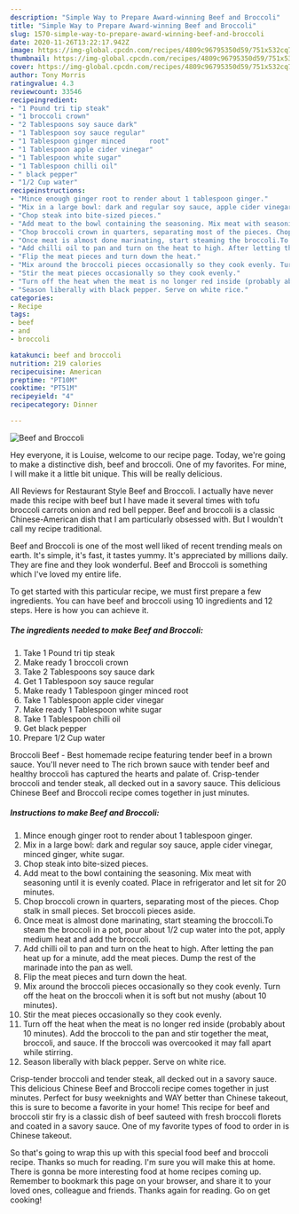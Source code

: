 ```yaml
---
description: "Simple Way to Prepare Award-winning Beef and Broccoli"
title: "Simple Way to Prepare Award-winning Beef and Broccoli"
slug: 1570-simple-way-to-prepare-award-winning-beef-and-broccoli
date: 2020-11-26T13:22:17.942Z
image: https://img-global.cpcdn.com/recipes/4809c96795350d59/751x532cq70/beef-and-broccoli-recipe-main-photo.jpg
thumbnail: https://img-global.cpcdn.com/recipes/4809c96795350d59/751x532cq70/beef-and-broccoli-recipe-main-photo.jpg
cover: https://img-global.cpcdn.com/recipes/4809c96795350d59/751x532cq70/beef-and-broccoli-recipe-main-photo.jpg
author: Tony Morris
ratingvalue: 4.3
reviewcount: 33546
recipeingredient:
- "1 Pound tri tip steak"
- "1 broccoli crown"
- "2 Tablespoons soy sauce dark"
- "1 Tablespoon soy sauce regular"
- "1 Tablespoon ginger minced      root"
- "1 Tablespoon apple cider vinegar"
- "1 Tablespoon white sugar"
- "1 Tablespoon chilli oil"
- " black pepper"
- "1/2 Cup water"
recipeinstructions:
- "Mince enough ginger root to render about 1 tablespoon ginger."
- "Mix in a large bowl: dark and regular soy sauce, apple cider vinegar, minced ginger, white sugar."
- "Chop steak into bite-sized pieces."
- "Add meat to the bowl containing the seasoning. Mix meat with seasoning until it is evenly coated. Place in refrigerator and let sit for 20 minutes."
- "Chop broccoli crown in quarters, separating most of the pieces. Chop stalk in small pieces. Set broccoli pieces aside."
- "Once meat is almost done marinating, start steaming the broccoli.To steam the broccoli in a pot, pour about 1/2 cup water into the pot, apply medium heat and add the broccoli."
- "Add chilli oil to pan and turn on the heat to high. After letting the pan heat up for a minute, add the meat pieces. Dump the rest of the marinade into the pan as well."
- "Flip the meat pieces and turn down the heat."
- "Mix around the broccoli pieces occasionally so they cook evenly. Turn off the heat on the broccoli when it is soft but not mushy (about 10 minutes)."
- "Stir the meat pieces occasionally so they cook evenly."
- "Turn off the heat when the meat is no longer red inside (probably about 10 minutes). Add the broccoli to the pan and stir together the meat, broccoli, and sauce. If the broccoli was overcooked it may fall apart while stirring."
- "Season liberally with black pepper. Serve on white rice."
categories:
- Recipe
tags:
- beef
- and
- broccoli

katakunci: beef and broccoli 
nutrition: 219 calories
recipecuisine: American
preptime: "PT10M"
cooktime: "PT51M"
recipeyield: "4"
recipecategory: Dinner

---
```



![Beef and Broccoli](https://img-global.cpcdn.com/recipes/4809c96795350d59/751x532cq70/beef-and-broccoli-recipe-main-photo.jpg)

Hey everyone, it is Louise, welcome to our recipe page. Today, we're going to make a distinctive dish, beef and broccoli. One of my favorites. For mine, I will make it a little bit unique. This will be really delicious.

All Reviews for Restaurant Style Beef and Broccoli. I actually have never made this recipe with beef but I have made it several times with tofu broccoli carrots onion and red bell pepper. Beef and broccoli is a classic Chinese-American dish that I am particularly obsessed with. But I wouldn&#39;t call my recipe traditional.

Beef and Broccoli is one of the most well liked of recent trending meals on earth. It's simple, it's fast, it tastes yummy. It's appreciated by millions daily. They are fine and they look wonderful. Beef and Broccoli is something which I've loved my entire life.


To get started with this particular recipe, we must first prepare a few ingredients. You can have beef and broccoli using 10 ingredients and 12 steps. Here is how you can achieve it.

<!--inarticleads1-->

##### The ingredients needed to make Beef and Broccoli:

1. Take 1 Pound tri tip steak
1. Make ready 1 broccoli crown
1. Take 2 Tablespoons soy sauce dark
1. Get 1 Tablespoon soy sauce regular
1. Make ready 1 Tablespoon ginger minced      root
1. Take 1 Tablespoon apple cider vinegar
1. Make ready 1 Tablespoon white sugar
1. Take 1 Tablespoon chilli oil
1. Get  black pepper
1. Prepare 1/2 Cup water


Broccoli Beef - Best homemade recipe featuring tender beef in a brown sauce. You&#39;ll never need to The rich brown sauce with tender beef and healthy broccoli has captured the hearts and palate of. Crisp-tender broccoli and tender steak, all decked out in a savory sauce. This delicious Chinese Beef and Broccoli recipe comes together in just minutes. 

<!--inarticleads2-->

##### Instructions to make Beef and Broccoli:

1. Mince enough ginger root to render about 1 tablespoon ginger.
1. Mix in a large bowl: dark and regular soy sauce, apple cider vinegar, minced ginger, white sugar.
1. Chop steak into bite-sized pieces.
1. Add meat to the bowl containing the seasoning. Mix meat with seasoning until it is evenly coated. Place in refrigerator and let sit for 20 minutes.
1. Chop broccoli crown in quarters, separating most of the pieces. Chop stalk in small pieces. Set broccoli pieces aside.
1. Once meat is almost done marinating, start steaming the broccoli.To steam the broccoli in a pot, pour about 1/2 cup water into the pot, apply medium heat and add the broccoli.
1. Add chilli oil to pan and turn on the heat to high. After letting the pan heat up for a minute, add the meat pieces. Dump the rest of the marinade into the pan as well.
1. Flip the meat pieces and turn down the heat.
1. Mix around the broccoli pieces occasionally so they cook evenly. Turn off the heat on the broccoli when it is soft but not mushy (about 10 minutes).
1. Stir the meat pieces occasionally so they cook evenly.
1. Turn off the heat when the meat is no longer red inside (probably about 10 minutes). Add the broccoli to the pan and stir together the meat, broccoli, and sauce. If the broccoli was overcooked it may fall apart while stirring.
1. Season liberally with black pepper. Serve on white rice.


Crisp-tender broccoli and tender steak, all decked out in a savory sauce. This delicious Chinese Beef and Broccoli recipe comes together in just minutes. Perfect for busy weeknights and WAY better than Chinese takeout, this is sure to become a favorite in your home! This recipe for beef and broccoli stir fry is a classic dish of beef sauteed with fresh broccoli florets and coated in a savory sauce. One of my favorite types of food to order in is Chinese takeout. 

So that's going to wrap this up with this special food beef and broccoli recipe. Thanks so much for reading. I'm sure you will make this at home. There is gonna be more interesting food at home recipes coming up. Remember to bookmark this page on your browser, and share it to your loved ones, colleague and friends. Thanks again for reading. Go on get cooking!
